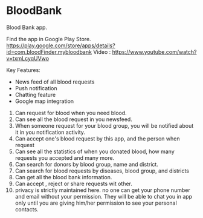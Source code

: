 # BloodBank
Blood Bank app.

Find the app in Google Play Store.
https://play.google.com/store/apps/details?id=com.bloodFinder.mybloodbank
Video : https://www.youtube.com/watch?v=txmLcyqUVwo

Key Features: 
* News feed of all blood requests
* Push notification
* Chatting feature
* Google map integration


1) Can request for blood when you need blood.
2) Can see all the blood request in you newsfeed.
3) When someone request for your blood group, you will be notified about it in you notification activity.
4) Can accept one's blood request by this app, and the person when request
5) Can see all the statistics of when you donated blood, how many requests you accepted and many more.
6) Can search for donors by blood group, name and district.
7) Can search for blood requests by diseases, blood group, and districts
10) Can get all the blood bank information.
11) Can accept , reject or share requests wit other.
12) privacy is strictly maintained here. no one can get your phone number and email without your permission. They will be able to chat you in app only until you are giving him/her permission to see your personal contacts.
